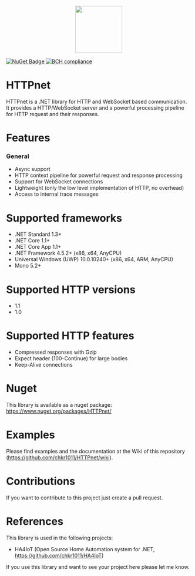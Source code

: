 <p align="center">
<img src="https://github.com/chkr1011/HTTPnet/blob/master/Images/Logo_128x128.png?raw=true" width="128">
</p>

[![NuGet Badge](https://buildstats.info/nuget/HTTPnet)](https://www.nuget.org/packages/HTTPnet)
[![BCH compliance](https://bettercodehub.com/edge/badge/chkr1011/HTTPnet?branch=master)](https://bettercodehub.com/)

# HTTPnet
HTTPnet is a .NET library for HTTP and WebSocket based communication. It provides a HTTP/WebSocket server and a powerful processing pipeline for HTTP request and their responses.

# Features

### General
* Async support
* HTTP context pipeline for powerful request and response processing
* Support for WebSocket connections
* Lightweight (only the low level implementation of HTTP, no overhead)
* Access to internal trace messages

# Supported frameworks
* .NET Standard 1.3+
* .NET Core 1.1+
* .NET Core App 1.1+
* .NET Framework 4.5.2+ (x86, x64, AnyCPU)
* Universal Windows (UWP) 10.0.10240+ (x86, x64, ARM, AnyCPU)
* Mono 5.2+

# Supported HTTP versions
* 1.1
* 1.0

# Supported HTTP features
* Compressed responses with Gzip
* Expect header (100-Continue) for large bodies
* Keep-Alive connections

# Nuget
This library is available as a nuget package: https://www.nuget.org/packages/HTTPnet/

# Examples
Please find examples and the documentation at the Wiki of this repository (https://github.com/chkr1011/HTTPnet/wiki).

# Contributions
If you want to contribute to this project just create a pull request.

# References
This library is used in the following projects:

* HA4IoT (Open Source Home Automation system for .NET, https://github.com/chkr1011/HA4IoT)

If you use this library and want to see your project here please let me know.